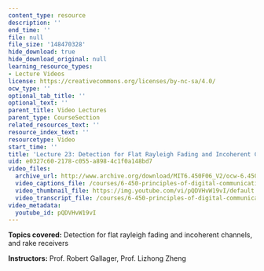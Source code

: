```yaml
---
content_type: resource
description: ''
end_time: ''
file: null
file_size: '148470328'
hide_download: true
hide_download_original: null
learning_resource_types:
- Lecture Videos
license: https://creativecommons.org/licenses/by-nc-sa/4.0/
ocw_type: ''
optional_tab_title: ''
optional_text: ''
parent_title: Video Lectures
parent_type: CourseSection
related_resources_text: ''
resource_index_text: ''
resourcetype: Video
start_time: ''
title: 'Lecture 23: Detection for Flat Rayleigh Fading and Incoherent Channels'
uid: e0327c60-2178-c055-a898-4c1f0a148bd7
video_files:
  archive_url: http://www.archive.org/download/MIT6.450F06_V2/ocw-6.450-f06-2003-12-08_300k.mp4
  video_captions_file: /courses/6-450-principles-of-digital-communications-i-fall-2006/8bceaa7679185ec0abcaba703b7ce6b5_pQDVHvW19vI.vtt
  video_thumbnail_file: https://img.youtube.com/vi/pQDVHvW19vI/default.jpg
  video_transcript_file: /courses/6-450-principles-of-digital-communications-i-fall-2006/b972d52c52f8aaa217fed84ad7564b75_pQDVHvW19vI.pdf
video_metadata:
  youtube_id: pQDVHvW19vI
---
```


**Topics covered:** Detection for flat rayleigh fading and incoherent channels, and rake receivers

**Instructors:** Prof. Robert Gallager, Prof. Lizhong Zheng

